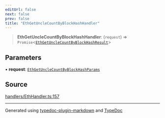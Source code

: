 ```yaml
---
editUrl: false
next: false
prev: false
title: "EthGetUncleCountByBlockHashHandler"
---
```


> **EthGetUncleCountByBlockHashHandler**: (`request`) => `Promise`\<[`EthGetUncleCountByBlockHashResult`](/generated/type-aliases/ethgetunclecountbyblockhashresult/)\>

## Parameters

▪ **request**: [`EthGetUncleCountByBlockHashParams`](/generated/type-aliases/ethgetunclecountbyblockhashparams/)

## Source

[handlers/EthHandler.ts:157](https://github.com/evmts/tevm-monorepo/blob/main/vm/api/src/handlers/EthHandler.ts#L157)

***
Generated using [typedoc-plugin-markdown](https://www.npmjs.com/package/typedoc-plugin-markdown) and [TypeDoc](https://typedoc.org/)
